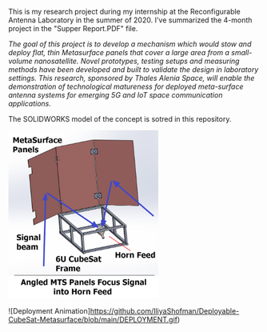 This is my research project during my internship at the Reconfigurable Antenna Laboratory in the summer of 2020. I've summarized the 4-month project in the "Supper Report.PDF" file. 

*The goal of this project is to develop a mechanism which would stow and deploy flat, thin Metasurface panels that cover a large area from a small-volume nanosatellite. Novel prototypes, testing setups and measuring methods have been developed and built to validate the design in laboratory settings. This research, sponsored by Thales Alenia Space, will enable the demonstration of technological matureness for deployed meta-surface antenna systems for emerging 5G and IoT space communication applications.*

The SOLIDWORKS model of the concept is sotred in this repository. 

<img src="https://github.com/IliyaShofman/Deployable-CubeSat-Metasurface/blob/main/Concept%202.png" width="300" />

![Deployment Animation]https://github.com/IliyaShofman/Deployable-CubeSat-Metasurface/blob/main/DEPLOYMENT.gif) 
